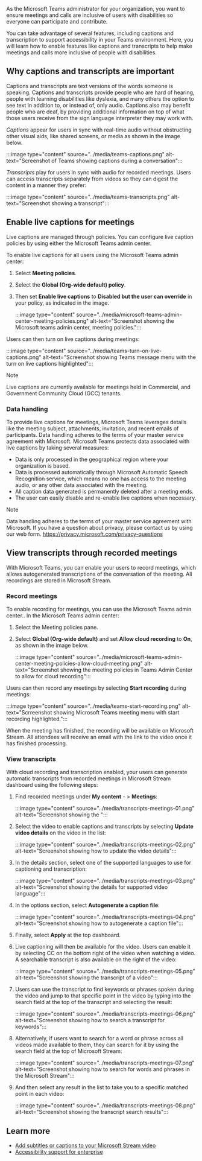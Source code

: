 As the Microsoft Teams administrator for your organization, you want to ensure meetings and calls are inclusive of users with disabilities so everyone can participate and contribute.

You can take advantage of several features, including captions and transcription to support accessibility in your Teams environment.
Here, you will learn how to enable features like captions and transcripts to help make meetings and calls more inclusive of people with disabilities.

## Why captions and transcripts are important

Captions and transcripts are text versions of the words someone is speaking. Captions and transcripts provide people who are hard of hearing, people with learning disabilities like dyslexia, and many others the option to see text in addition to, or instead of, only audio. Captions also may benefit people who are deaf, by providing additional information on top of what those users receive from the sign language interpreter they may work with.

*Captions* appear for users in sync with real-time audio without obstructing other visual aids, like shared screens, or media as shown in the image below.

:::image type="content" source="../media/teams-captions.png" alt-text="Screenshot of Teams showing captions during a conversation":::

*Transcripts* play for users in sync with audio for recorded meetings. Users can access transcripts separately from videos so they can digest the content in a manner they prefer:

:::image type="content" source="../media/teams-transcripts.png" alt-text="Screenshot showing a transcript":::

## Enable live captions for meetings

Live captions are managed through policies. You can configure live caption policies by using either the Microsoft Teams admin center.

To enable live captions for all users using the Microsoft Teams admin center:

1. Select **Meeting policies**.
1. Select the **Global (Org-wide default) policy**.
1. Then set **Enable live captions** to **Disabled but the user can override** in your policy, as indicated in the image.

   :::image type="content" source="../media/microsoft-teams-admin-center-meeting-policies.png" alt-text="Screenshot showing the Microsoft teams admin center, meeting policies.":::

Users can then turn on live captions during meetings:

:::image type="content" source="../media/teams-turn-on-live-captions.png" alt-text="Screenshot showing Teams message menu with the turn on live captions highlighted":::

> [!NOTE]
>
> Live captions are currently available for meetings held in Commercial, and Government Community Cloud (GCC) tenants.

### Data handling

To provide live captions for meetings, Microsoft Teams leverages details like the meeting subject, attachments, invitation, and recent emails of participants. Data handling adheres to the terms of your master service agreement with Microsoft. Microsoft Teams protects data associated with live captions by taking several measures:

- Data is only processed in the geographical region where your organization is based.
- Data is processed automatically through Microsoft Automatic Speech Recognition service, which means no one has access to the meeting audio, or any other data associated with the meeting.
- All caption data generated is permanently deleted after a meeting ends.
- The user can easily disable and re-enable live captions when necessary.

> [!NOTE]
>
> Data handling adheres to the terms of your master service agreement with Microsoft. If you have a question about privacy, please contact us by using our web form. https://privacy.microsoft.com/privacy-questions

## View transcripts through recorded meetings

With Microsoft Teams, you can enable your users to record meetings, which allows autogenerated transcriptions of the conversation of the meeting.  All recordings are stored in Microsoft Stream.

### Record meetings

To enable recording for meetings, you can use the Microsoft Teams admin center..
In the Microsoft Teams admin center:

1. Select the Meeting policies pane.
1. Select **Global (Org-wide default)** and set **Allow cloud recording** to **On**, as shown in the image below.

   :::image type="content" source="../media/microsoft-teams-admin-center-meeting-policies-allow-cloud-meeting.png" alt-text="Screenshot showing the meeting policies in Teams Admin Center to allow for cloud recording":::

Users can then record any meetings by selecting **Start recording** during meetings:

:::image type="content" source="../media/teams-start-recording.png" alt-text="Scrreenshot showing Microsoft Teams meeting menu with start recording highlighted.":::

When the meeting has finished, the recording will be available on Microsoft Stream. All attendees will receive an email with the link to the video once it has finished processing.

### View transcripts

With cloud recording and transcription enabled, your users can generate automatic transcripts from recorded meetings in Microsoft Stream dashboard using the following steps:

1. Find recorded meetings under **My content** - > **Meetings**:

   :::image type="content" source="../media/transcripts-meetings-01.png" alt-text="Screenshot showing the ":::

1. Select the video to enable captions and transcripts by selecting **Update video details** on the video in the list:

   :::image type="content" source="../media/transcripts-meetings-02.png" alt-text="Screenshot showing how to update the video details":::

1. In the details section, select one of the supported languages to use for captioning and transcription:

   :::image type="content" source="../media/transcripts-meetings-03.png" alt-text="Screenshot showing the details for supported video language":::

1. In the options section, select **Autogenerate a caption file**:

   :::image type="content" source="../media/transcripts-meetings-04.png" alt-text="Screenshot showing how to autogenerate a caption file":::

1. Finally, select **Apply** at the top dashboard.

1. Live captioning will then be available for the video. Users can enable it by selecting CC on the bottom right of the video when watching a video. A searchable transcript is also available on the right of the video:

   :::image type="content" source="../media/transcripts-meetings-05.png" alt-text="Screenshot showing the transcript of a video":::

1. Users can use the transcript to find keywords or phrases spoken during the video and jump to that specific point in the video by typing into the search field at the top of the transcript and selecting the result:

   :::image type="content" source="../media/transcripts-meetings-06.png" alt-text="Screenshot showing how to search a transcript for keywords":::

1. Alternatively, if users want to search for a word or phrase across all videos made available to them, they can search for it by using the search field at the top of Microsoft Stream:

   :::image type="content" source="../media/transcripts-meetings-07.png" alt-text="Screenshot showing how to search for words and phrases in the Microsoft Stream":::

1. And then select any result in the list to take you to a specific matched point in each video:

   :::image type="content" source="../media/transcripts-meetings-08.png" alt-text="Screenshot showing the transcript search results":::

## Learn more

- [Add subtitles or captions to your Microsoft Stream video](https://docs.microsoft.com/stream/portal-add-subtitles-captions)
- [Accessibility support for enterprise](https://support.microsoft.com/accessibility/enterprise-answer-desk)
